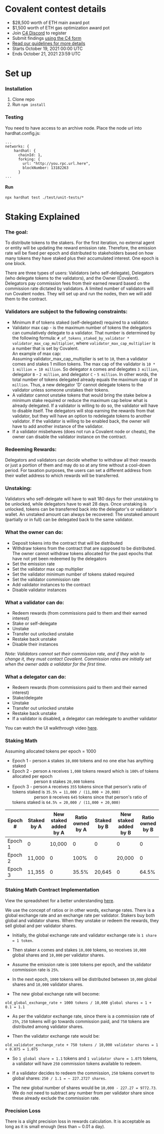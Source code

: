 # Covalent contest details
- $28,500 worth of ETH main award pot
- $1,500 worth of ETH gas optimization award pot
- Join [C4 Discord](https://discord.gg/code4rena) to register
- Submit findings [using the C4 form](https://code423n4.com/2021-10-covalent-contest/submit)
- [Read our guidelines for more details](https://docs.code4rena.com/roles/wardens)
- Starts October 19, 2021 00:00 UTC
- Ends October 21, 2021 23:59 UTC

# Set up
### Installation
1. Clone repo
2. Run `npm install`

### Testing

You need to have access to an archive node. Place the node url into hardhat.config.js:
```
...
networks: {
    hardhat: {
      chainId: 1,
      forking: {
        url: "http://you.rpc.url.here",
        blockNumber: 13182263
      }
...
```
#### Run
`npx hardhat test ./test/unit-tests/*`


# Staking Explained
### The goal:
To distribute tokens to the stakers. For the first iteration, no external agent or entity will be updating the reward emission rate. Therefore, the emission rate will be fixed per epoch and distributed to stakeholders based on how many tokens they have staked plus their accumulated interest. One epoch is one block.

There are three types of users: Validators (who self-delegate), Delegators (who delegate tokens to the validators), and the Owner (Covalent). Delegators pay commission fees from their earned reward based on the commission rate dictated by validators. A limited number of validators will run Covalent nodes. They will set up and run the nodes, then we will add them to the contract.

### Validators are subject to the following constraints:
- Minimum # of tokens staked (self-delegated) required to a validator.
- Validator max cap - is the maximum number of tokens the delegators can cumulatively delegate to a validator. That number is determined by the following formula: `#_of_tokens_staked_by_validator * validator_max_cap_multiplier`, where `validator_max_cap_multiplier` is a number that is set by Covalent. </br>
An example of max cap: </br>
Assuming validator_max_cap_multiplier is set to `10`, then a validator comes and stakes 1 million tokens. The max cap of the validator is `10 * 1 million = 10 million`. So delegator `A` comes and delegates `3 million`, delegator `B` - `2 million`, and delegator `C` - `5 million`. In other words, the total number of tokens delegated already equals the maximum cap of `10 million`. Thus, a new delegator 'D' cannot delegate tokens to the validator unless someone unstakes their tokens.
- A validator cannot unstake tokens that would bring the stake below a minimum stake required or reduce the maximum cap below what is already delegated. If a validator is willing to do so, the validator will have to disable itself. The delegators will stop earning the rewards from that validator, but they will have an option to redelegate tokens to another validator. If the validator is willing to be enabled back, the owner will have to add another instance of the validator.
- If a validator misbehaves (does not run a Covalent node or cheats), the owner can disable the validator instance on the contract.

### Redeeming Rewards:
Delegators and validators can decide whether to withdraw all their rewards or just a portion of them and may do so at any time without a cool-down period. For taxation purposes, the users can set a different address from their wallet address to which rewards will be transferred.

### Unstaking:
Validators who self-delegate will have to wait 180 days for their unstaking to be unlocked, while delegators have to wait 28 days. Once unstaking is unlocked, tokens can be transferred back into the delegator's or validator's wallet.
An unstaked amount can always be recovered: The unstaked amount (partially or in full) can be delegated back to the same validator.

### What the owner can do:
- Deposit tokens into the contract that will be distributed
- Withdraw tokens from the contract that are supposed to be distributed. The owner cannot withdraw tokens allocated for the past epochs that have not yet been redeemed by the delegators
- Set the emission rate
- Set the validator max cap multiplier
- Set the validator minimum number of tokens staked required
- Set the validator commission rate
- Add validator instances to the contract
- Disable validator instances

### What a validator can do:
- Redeem rewards (from commissions paid to them and their earned interest)
- Stake or self-delegate
- Unstake
- Transfer out unlocked unstake
- Restake back unstake
- Disable their instances

*Note: Validators cannot set their commission rate, and if they wish to change it, they must contact Covalent. Commission rates are initially set when the owner adds a validator for the first time.*

### What a delegator can do:
- Redeem rewards (from commissions paid to them and their earned interest)
- Stake/delegate
- Unstake
- Transfer out unlocked unstake
- Restake back unstake
- If a validator is disabled, a delegator can redelegate to another validator

You can watch the UI walkthrough video [here](https://www.youtube.com/watch?v=p6_HD6PH55Q).

### Staking Math
Assuming allocated tokens per epoch = 1000

- Epoch 1 - person `A` stakes `10,000` tokens and no one else has anything staked
- Epoch 2 -
      person `A` receives `1,000` tokens reward which is `100%` of tokens allocated per epoch <br />
      &nbsp;&nbsp;&nbsp;&nbsp;&nbsp;&nbsp;&nbsp;&nbsp;&nbsp;&nbsp;&nbsp;&nbsp;&nbsp;&nbsp;&nbsp;&nbsp;&nbsp;&nbsp;person `B` stakes `20,000` tokens
- Epoch 3 -
      person `A` receives `355` tokens since that person's ratio of tokens staked is `35.5% = 11,000 / (11,000 + 20,000)` <br />
      &nbsp;&nbsp;&nbsp;&nbsp;&nbsp;&nbsp;&nbsp;&nbsp;&nbsp;&nbsp;&nbsp;&nbsp;&nbsp;&nbsp;&nbsp;&nbsp;&nbsp;&nbsp;person `B` receives `645` tokens since that person's ratio of tokens staked is `64.5% = 20,000 / (11,000 + 20,000)`

Epoch # | Staked by A | New staked added by A | Ratio owned by A | Staked by B | New staked added by B | Ratio owned by B
--- | --- | --- | --- | --- | --- |---
Epoch 1 | 0 | 10,000 | 0 | 0 | 0 |  0
Epoch 2 | 11,000 | 0 | 100% | 0 | 20,000 |  0
Epoch 3 | 11,355 | 0 | 35.5% | 20,645 | 0 | 64.5%

### Staking Math Contract Implementation

View the spreadsheet for a better understanding [here](https://docs.google.com/spreadsheets/d/1OX6-l0fzjr1qykl-KF7Q1pYMTLuHYcwThehZEGvR49o/edit?usp=sharing).

We use the concept of ratios or in other words, exchange rates.
There is a global exchange rate and an exchange rate per validator.
Stakers buy both global and validator shares.
When they unstake or redeem the rewards, they sell global and per validator shares.

- Initially, the global exchange rate and validator exchange rate is `1 share = 1 token`.

- Then staker `A` comes and stakes `10,000` tokens, so receives `10,000` global shares and `10,000` per validator shares.

- Assume the emission rate is `1000` tokens per epoch, and the validator commission rate is `25%`.

- In the next epoch, `1000` tokens will be distributed between `10,000` global shares and `10,000` validator shares.

- The new global exchange rate will become:

```old_global_exchange_rate + 1000 tokens / 10,000 global shares = 1 + 0.1 = 1.1```

- As per the validator exchange rate, since there is a commission rate of `25%`, `250` tokens will go towards commission paid, and `750` tokens are distributed among validator shares.

- Then the validator exchange rate would be:

```old_validator_exchange_rate + 750 tokens / 10,000 validator shares = 1 + 0.075 = 1.075```

- So `1 global share = 1.1` tokens and `1 validator share = 1.075` tokens, a validator will have `250` commission tokens available to redeem.

- If a validator decides to redeem the commission, `250` tokens convert to global shares: `250 / 1.1 = ~ 227.2727 shares`.

- The new global number of shares would be `10,000 - 227.27 = 9772.73`. We do not need to subtract any number from per validator share since these already exclude the commission rate.

### Precision Loss

There is a slight precision loss in rewards calculation. It is acceptable as long as it is small enough (less than ~ 0.01 a day).
